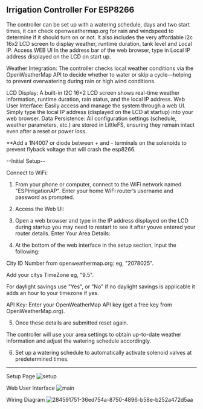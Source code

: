 Irrigation Controller For ESP8266
-----------------------------------
The controller can be set up with a watering schedule, days and two start times, it can check openweathermap.org for rain and windspeed
to determine if it should turn on or not. It also includes the very affordable i2c 16x2 LCD screen to display weather, 
runtime duration, tank level and Local IP. Access WEB UI In the address bar of the web browser,
type in Local IP address displayed on the LCD on start up.

Weather Integration: The controller checks local weather conditions via the OpenWeatherMap API
to decide whether to water or skip a cycle—helping to prevent overwatering during rain or high wind conditions.

LCD Display: A built-in I2C 16×2 LCD screen shows real-time weather information, runtime duration, rain status, and the local IP address.
Web User Interface: Easily access and manage the system through a web UI. Simply type the local IP address (displayed on the LCD at startup) into your web browser.
Data Persistence: All configuration settings (schedule, weather parameters, etc.) are stored in LittleFS, ensuring they remain intact even after a reset or power loss.

**Add a 1N4007 or diode between + and - terminals on the solenoids to prevent flyback voltage that will crash the esp8266. 

--Initial Setup--

Connect to WiFi:

1. From your phone or computer, connect to the WiFi network named "ESPIrrigationAP".
Enter your home WiFi router’s username and password as prompted.

2. Access the Web UI:

3. Open a web browser and type in the IP address displayed on the LCD during startup
you may need to restart to see it after youve entered your router details.
Enter Your Area Details:

4. At the bottom of the web interface in the setup section, input the following:

City ID Number from openweathermap.org: eg, "2078025".

Add your citys TimeZone eg, "9.5".

For daylight savings use "Yes", or "No" if no daylight savings is applicable it adds an hour to your timezone if yes.

API Key: Enter your OpenWeatherMap API key (get a free key from OpenWeatherMap.org).

5. Once these details are submitted reset again. 

The controller will use your area settings to obtain up-to-date weather information and adjust the watering schedule accordingly. 

6. Set up a watering schedule to automatically activate solenoid valves at predetermined times.

----

Setup Page
![setup](https://github.com/user-attachments/assets/0625732d-a173-475c-963e-c30714bc7aaf)



Web User Interface
![main](https://github.com/user-attachments/assets/262912bb-05b4-40ee-a69f-adebeff35236)



Wiring Diagram 
![284591751-36ed754a-8750-4896-b58e-b252a472d5aa](https://github.com/user-attachments/assets/2e560554-f027-4a23-9937-c324d0a798c6)




